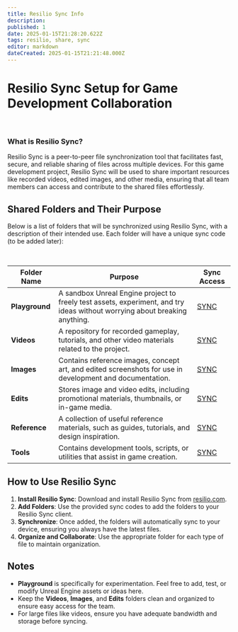 ```yaml
---
title: Resilio Sync Info
description: 
published: 1
date: 2025-01-15T21:28:20.622Z
tags: resilio, share, sync
editor: markdown
dateCreated: 2025-01-15T21:21:48.000Z
---
```


# Resilio Sync Setup for Game Development Collaboration

<br>

### What is Resilio Sync?

Resilio Sync is a peer-to-peer file synchronization tool that facilitates fast, secure, and reliable sharing of files across multiple devices. For this game development project, Resilio Sync will be used to share important resources like recorded videos, edited images, and other media, ensuring that all team members can access and contribute to the shared files effortlessly.

## Shared Folders and Their Purpose

Below is a list of folders that will be synchronized using Resilio Sync, with a description of their intended use. Each folder will have a unique sync code (to be added later):

<br>

| **Folder Name**       | **Purpose**                                                                                       | **Sync Access**  |
|-----------------------|---------------------------------------------------------------------------------------------------|----------------|
| **Playground**        | A sandbox Unreal Engine project to freely test assets, experiment, and try ideas without worrying about breaking anything. | [SYNC](https://link.resilio.com/#f=Playground&sz=0&t=2&s=6UFJX43OSH7E2GWTJKF4PN6QWNEELWC77SAKFAHHT77H3QHJPD6A&i=CLYLUTC3YP33M5HTJGQA4TNXPLJBCMFS6&v=3.0&a=3)  |
| **Videos**            | A repository for recorded gameplay, tutorials, and other video materials related to the project.  | [SYNC](https://link.resilio.com/#f=Videos&sz=0&t=2&s=4JACBMUHZDFMOO4QBPO5R24IBIZSQPWVLEMWQKW3TKDG24FSLIZA&i=C5JB7TA3EWBW5AGAXRGSUONOUNAQROBXA&v=3.0&a=3)  |
| **Images**            | Contains reference images, concept art, and edited screenshots for use in development and documentation. | [SYNC](https://link.resilio.com/#f=Images&sz=0&t=2&s=NT4E3DTF77OHDGDQWCENCGWY6XATHTNBSNEEQXDMDUYADFJCUIOQ&i=CLUQ472U7SULUOXMMF2HIIX2TVYSL4EUV&v=3.0&a=3)  |
| **Edits**             | Stores image and video edits, including promotional materials, thumbnails, or in-game media.      | [SYNC](https://link.resilio.com/#f=Edits&sz=0&t=2&s=OK5KMKYV2MMNNYEXJSVZ5MRRVZKCQEOIRGA6FSEPH7QJKY2ON4PA&i=CRIILE4FXY2HKH24KU4HUUHUQVTVWJE37&v=3.0&a=3)  |
| **Reference**         | A collection of useful reference materials, such as guides, tutorials, and design inspiration.    | [SYNC](https://link.resilio.com/#f=Reference&sz=0&t=2&s=NZO3CLTHQALWXSPEH2QFP4UCM2VPPYFDTPXGLL6OYND4U5VHEZZQ&i=CREMO7XFQDOM76SBLAVVNQKHDTM3ZLD45&v=3.0&a=3)  |
| **Tools**             | Contains development tools, scripts, or utilities that assist in game creation.                   | [SYNC](https://link.resilio.com/#f=Tools&sz=0&t=2&s=MYY7CHDECLIW6R7RSSQSDSWSUO6RJNSRR6W3WHDK7PCG5STBLRPQ&i=CTW7NKLPSTKAVK4DGWOIKVSBQQKQQG76Y&v=3.0&a=3)  |


## How to Use Resilio Sync

1. **Install Resilio Sync**: Download and install Resilio Sync from [resilio.com](https://www.resilio.com/).
2. **Add Folders**: Use the provided sync codes to add the folders to your Resilio Sync client.
3. **Synchronize**: Once added, the folders will automatically sync to your device, ensuring you always have the latest files.
4. **Organize and Collaborate**: Use the appropriate folder for each type of file to maintain organization.

## Notes

- **Playground** is specifically for experimentation. Feel free to add, test, or modify Unreal Engine assets or ideas here.
- Keep the **Videos**, **Images**, and **Edits** folders clean and organized to ensure easy access for the team.
- For large files like videos, ensure you have adequate bandwidth and storage before syncing.
